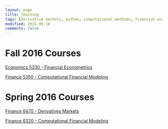 ```yaml
---
layout: page
title: Teaching
tags: [derivative markets, python, computational methods, financial econometrics]
modified: 2015-09-18
comments: false 
---
```


# Fall 2016 Courses

[Economics 5330 - Financial Econometrics](https://broughtj.github.io/Ecn5330)


[Finance 5350 - Computational Financial Modeling](https://broughtj.github.io/Fin5350)


# Spring 2016 Courses

[Finance 6470 - Derivatives Markets]()

[Finance 6320 - Computational Financial Modeling]()


